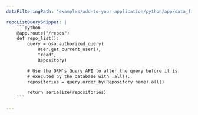 ```yaml
---
dataFilteringPath: "examples/add-to-your-application/python/app/data_filtering.py"

repoListQuerySnippet: |
    ```python
    @app.route("/repos")
    def repo_list():
        query = oso.authorized_query(
            User.get_current_user(),
            "read",
            Repository)

        # Use the ORM's Query API to alter the query before it is
        # executed by the database with .all().
        repositories = query.order_by(Repository.name).all()

        return serialize(repositories)
    ```

---
```

